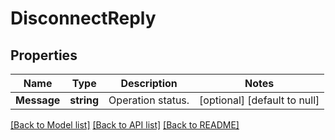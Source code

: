 # DisconnectReply

## Properties
Name | Type | Description | Notes
------------ | ------------- | ------------- | -------------
**Message** | **string** | Operation status. | [optional] [default to null]

[[Back to Model list]](../README.md#documentation-for-models) [[Back to API list]](../README.md#documentation-for-api-endpoints) [[Back to README]](../README.md)


